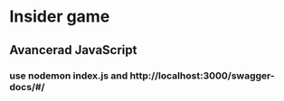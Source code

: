 # Insider game
## Avancerad JavaScript
### use nodemon index.js and http://localhost:3000/swagger-docs/#/
